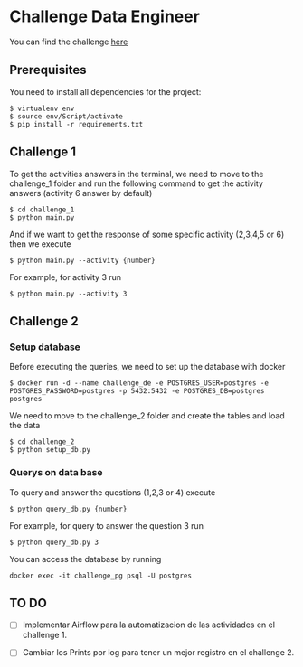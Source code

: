 # Challenge Data Engineer

You can find the challenge [here](https://github.com/danieldhats7/Data_engineer_challenge/blob/master/Challenge_Engineer%20(17).pdf)

## Prerequisites 
You need to install all dependencies for the project:
```
$ virtualenv env
$ source env/Script/activate
$ pip install -r requirements.txt
```
## Challenge 1
To get the activities answers in the terminal, we need to move to the challenge_1 folder and run the following command to get the activity answers (activity 6 answer by default)
```
$ cd challenge_1
$ python main.py
```
And if we want to get the response of some specific activity (2,3,4,5 or 6) then we execute
```
$ python main.py --activity {number}
```
For example, for activity 3 run
```
$ python main.py --activity 3
```
## Challenge 2

### Setup database
Before executing the queries, we need to set up the database with docker
```
$ docker run -d --name challenge_de -e POSTGRES_USER=postgres -e POSTGRES_PASSWORD=postgres -p 5432:5432 -e POSTGRES_DB=postgres postgres
```
We need to move to the challenge_2 folder and create the tables and load the data
```
$ cd challenge_2
$ python setup_db.py
```
### Querys on data base
To query and answer the questions (1,2,3 or 4) execute
```
$ python query_db.py {number}
```
For example, for query to answer the question 3 run
```
$ python query_db.py 3
```
You can access the database by running
```
docker exec -it challenge_pg psql -U postgres
```

## TO DO

- [ ] Implementar Airflow para la automatizacion de las actividades en el challenge 1.
- [ ] Cambiar los Prints por log para tener un mejor registro en el challenge 2.


